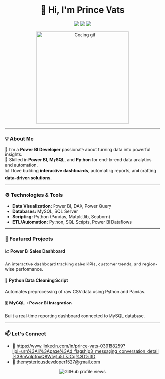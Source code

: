 <h1 align="center">👋 Hi, I'm Prince Vats </h1>

<p align="center">
  <img src="https://img.shields.io/badge/Power%20BI-FAE100?style=for-the-badge&logo=powerbi&logoColor=white" />
  <img src="https://img.shields.io/badge/MySQL-00758F?style=for-the-badge&logo=mysql&logoColor=white" />
  <img src="https://img.shields.io/badge/Python-3776AB?style=for-the-badge&logo=python&logoColor=white" />
</p>

<p align="center">
  <img src="https://media.giphy.com/media/qgQUggAC3Pfv687qPC/giphy.gif" width="300" alt="Coding gif" />
</p>

---

### 💡 About Me

🎯 I’m a **Power BI Developer** passionate about turning data into powerful insights.  
🧠 Skilled in **Power BI**, **MySQL**, and **Python** for end-to-end data analytics and automation.  
📊 I love building **interactive dashboards**, automating reports, and crafting **data-driven solutions**.

---

### ⚙️ Technologies & Tools

- **Data Visualization:** Power BI, DAX, Power Query
- **Databases:** MySQL, SQL Server
- **Scripting:** Python (Pandas, Matplotlib, Seaborn)
- **ETL/Automation:** Python, SQL Scripts, Power BI Dataflows

---

### 📌 Featured Projects

#### 📈 Power BI Sales Dashboard  
An interactive dashboard tracking sales KPIs, customer trends, and region-wise performance.  
#### 🧹 Python Data Cleaning Script  
Automates preprocessing of raw CSV data using Python and Pandas.  
#### 🗄️ MySQL + Power BI Integration  
Built a real-time reporting dashboard connected to MySQL database. 

---
### 📫 Let's Connect

- 💼 https://www.linkedin.com/in/prince-vats-039188259?lipi=urn%3Ali%3Apage%3Ad_flagship3_messaging_conversation_detail%3BmVqlpfpxQ8Wlvj1u5L7JCg%3D%3D
- 📧 themysteriousdeveloper1527@gmail.com
<p align="center">
  <img src="https://komarev.com/ghpvc/?username=your-username&style=flat-square&color=blue" alt="GitHub profile views" />
</p>
